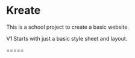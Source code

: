 Kreate
======
This is a school project to create a basic website.

V1 Starts with just a basic style sheet and layout.

=====
